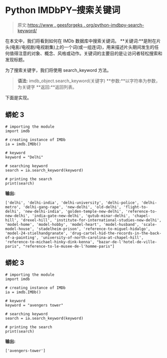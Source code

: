 # Python IMDbPY–搜索关键词

> 原文:[https://www . geesforgeks . org/python-imdbpy-search-keyword/](https://www.geeksforgeeks.org/python-imdbpy-searching-keyword/)

在本文中，我们将看到如何在 IMDb 数据库中搜索关键词。
**关键词:**是附在片头(电影/电视剧/电视剧集)上的一个词(或一组连词)，用来描述片头期间发生的任何值得注意的对象、概念、风格或动作。关键词的主要目的是让访问者轻松搜索和发现标题。

为了搜索关键字，我们将使用 search_keyword 方法。

> **语法:** imdb_object.search_keyword(关键字)
> **参数:**以字符串为参数，为关键字
> **返回:**返回列表。

下面是实现。

## 蟒蛇 3

```
# importing the module
import imdb

# creating instance of IMDb
ia = imdb.IMDb()

# keyword
keyword = "Delhi"

# searching keyword
search = ia.search_keyword(keyword)

# printing the search 
print(search)
```

**输出:**

```
['delhi', 'delhi-india', 'delhi-university', 'delhi-police', 'delhi-metro', 'delhi-gang-rape', 'new-delhi', 'old-delhi', 'flight-to-delhi', 'new-delhi-india', 'golden-temple-new-delhi', 'reference-to-new-delhi', 'india-gate-new-delhi', 'qutub-minar-delhi', 'chapel-hill', 'drexel-hill', 'institute-for-international-studies-new-delhi', 'model-home', 'model-hobby', 'model-heart', 'model-husband', 'scale-model-house', 'stadelheim-prison', 'reference-to-miguel-hidalgo', 'model-24-stielhandgranate', 'drug-cartel-hid-the-records-in-the-back-of-a-painting', 'university-of-north-carolina-at-chapel-hill', 'reference-to-michael-hinky-dink-kenna', "bazar-de-l'hotel-de-ville-paris", "reference-to-le-musee-de-l'homme-paris"]
```

## 蟒蛇 3

```
# importing the module
import imdb

# creating instance of IMDb
ia = imdb.IMDb()

# keyword
keyword = "avengers tower"

# searching keyword
search = ia.search_keyword(keyword)

# printing the search 
print(search)
```

**输出:**

```
['avengers-tower']
```